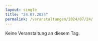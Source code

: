 ```yaml
---
layout: single
title: "24.07.2024"
permalink: /veranstaltungen/2024/07/24/
---
```


Keine Veranstaltung an diesem Tag.
